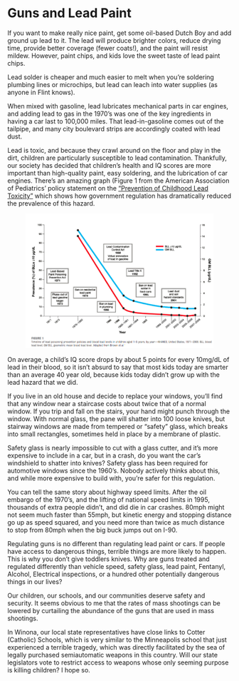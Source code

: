 # Guns and Lead Paint

If you want to make really nice paint, get some oil-based Dutch Boy and add ground up lead to it.  The lead will produce brighter colors, reduce drying time, provide better coverage (fewer coats!), and the paint will resist mildew.  However, paint chips, and kids love the sweet taste of lead paint chips.  

Lead solder is cheaper and much easier to melt when you’re soldering plumbing lines or microchips, but lead can leach into water supplies (as anyone in Flint knows).

When mixed with gasoline, lead lubricates mechanical parts in car engines, and adding lead to gas in the 1970’s was one of the key ingredients in having a car last to 100,000 miles. That lead-in-gasoline comes out of the tailpipe, and many city boulevard strips are accordingly coated with lead dust.

Lead is toxic, and because they crawl around on the floor and play in the dirt, children are particularly susceptible to lead contamination. Thankfully, our society has decided that children’s health and IQ scores are more important than high-quality paint, easy soldering, and the lubrication of car engines.  There’s an amazing graph (Figure 1 from the American Association of Pediatrics’ policy statement on the [“Prevention of Childhood Lead Toxicity”](https://publications.aap.org/pediatrics/article/138/1/e20161493/52600/Prevention-of-Childhood-Lead-Toxicity) which shows how government regulation has dramatically reduced the prevalence of this hazard.

<figure>
<img src="./images/lead_blood_levels.png"
alt="Figure 1 from Prevention of Childhood Lead Toxicity by American Academy of Pediatrics 2016, DOI: 10.1542/peds.2016-1493">
</figure>

On average, a child’s IQ score drops by about 5 points for every 10mg/dL of lead in their blood, so it isn’t absurd to say that most kids today are smarter than an average 40 year old, because kids today didn’t grow up with the lead hazard that we did.  
 
If you live in an old house and decide to replace your windows, you’ll find that any window near a staircase costs about twice that of a normal window.  If you trip and fall on the stairs, your hand might punch through the window.  With normal glass, the pane will shatter into 100 loose knives, but stairway windows are made from tempered or “safety” glass, which breaks into small rectangles, sometimes held in place by a membrane of plastic.

Safety glass is nearly impossible to cut with a glass cutter, and it’s more expensive to include in a car, but in a crash, do you want the car’s windshield to shatter into knives?  Safety glass has been required for automotive windows since the 1960’s.  Nobody actively thinks about this, and while more expensive to build with, you’re safer for this regulation.  

You can tell the same story about highway speed limits.  After the oil embargo of the 1970’s, and the lifting of national speed limits in 1995, thousands of extra people didn’t, and did die in car crashes.  80mph might not seem much faster than 55mph, but kinetic energy and stopping distance go up as speed squared, and you need more than twice as much distance to stop from 80mph when the big buck jumps out on I-90.  

Regulating guns is no different than regulating lead paint or cars. If people have access to dangerous things, terrible things are more likely to happen.  This is why you don’t give toddlers knives. Why are guns treated and regulated differently than vehicle speed, safety glass, lead paint, Fentanyl, Alcohol, Electrical inspections, or a hundred other potentially dangerous things in our lives? 

Our children, our schools, and our communities deserve safety and security. It seems obvious to me that the rates of mass shootings can be lowered by curtailing the abundance of the guns that are used in mass shootings.

In Winona, our local state representatives have close links to Cotter (Catholic) Schools, which is very similar to the Minneapolis school that just experienced a terrible tragedy, which was directly facilitated by the sea of legally purchased semiautomatic weapons in this country. Will our state legislators vote to restrict access to weapons whose only seeming purpose is killing children?  I hope so. 
